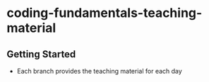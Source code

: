 # coding-fundamentals-teaching-material
## Getting Started
- Each branch provides the teaching material for each day
